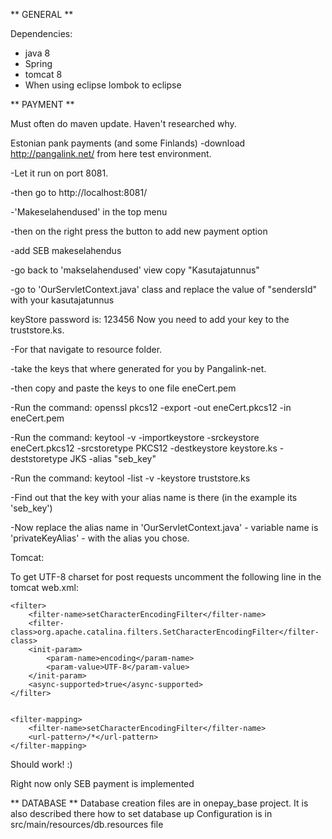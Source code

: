 

** GENERAL **

Dependencies:
* java 8
* Spring
* tomcat 8
* When using eclipse lombok to eclipse



** PAYMENT **

Must often do maven update. Haven't researched why.

Estonian pank payments (and some Finlands)
-download http://pangalink.net/ from here test environment.

-Let it run on port 8081.

-then go to http://localhost:8081/

-'Makeselahendused' in the top menu

-then on the right press the button to add new payment option

-add SEB makeselahendus

-go back to 'makselahendused' view copy "Kasutajatunnus"

-go to 'OurServletContext.java' class and replace the value of "sendersId" with your kasutajatunnus


keyStore password is: 123456
Now you need to add your key to the truststore.ks.

-For that navigate to resource folder.

-take the keys that where generated for you by Pangalink-net.

-then copy and paste the keys to one file eneCert.pem

-Run the command: openssl pkcs12 -export -out eneCert.pkcs12 -in eneCert.pem

-Run the command: keytool -v -importkeystore -srckeystore eneCert.pkcs12 -srcstoretype PKCS12 -destkeystore keystore.ks -deststoretype JKS -alias "seb_key"

-Run the command: keytool -list -v -keystore truststore.ks

-Find out that the key with your alias name is there (in the example its 'seb_key')

-Now replace the alias name in 'OurServletContext.java' - variable name is 'privateKeyAlias' - with the alias you chose.

Tomcat:

To get UTF-8 charset for post requests uncomment the following line in the tomcat web.xml:

	<filter>
        <filter-name>setCharacterEncodingFilter</filter-name>
        <filter-class>org.apache.catalina.filters.SetCharacterEncodingFilter</filter-class>
        <init-param>
            <param-name>encoding</param-name>
            <param-value>UTF-8</param-value>
        </init-param>
        <async-supported>true</async-supported>
    </filter>


    <filter-mapping>
        <filter-name>setCharacterEncodingFilter</filter-name>
        <url-pattern>/*</url-pattern>
    </filter-mapping>	


Should work! :) 

Right now only SEB payment is implemented


** DATABASE **
Database creation files are in onepay_base project. It is also described there how to set database up
Configuration is in src/main/resources/db.resources file